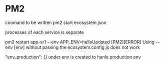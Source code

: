 # PM2
coomand to be written 
pm2 start ecosystem.json

processes of each service is separate 

pm2 restart app-sr1 --env APP_ENV=helloUpdated
[PM2][ERROR] Using --env [env] without passing the ecosystem.config.js does not work


   "env_production": {} under env is created to hanle production env

